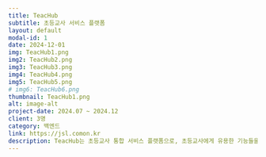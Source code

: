 ```yaml
---
title: TeacHub
subtitle: 초등교사 서비스 플랫폼
layout: default
modal-id: 1
date: 2024-12-01
img: TeacHub1.png
img2: TeacHub2.png
img3: TeacHub3.png
img4: TeacHub4.png
img5: TeacHub5.png
# img6: TeacHub6.png
thumbnail: TeacHub1.png
alt: image-alt
project-date: 2024.07 ~ 2024.12
client: 3명
category: 백엔드
link: https://jsl.comon.kr
description: TeacHub는 초등교사 통합 서비스 플랫폼으로, 초등교사에게 유용한 기능들을 한곳에 모은 사이트입니다.<br> 주 기능으로는 AI 문제 출제, 학생 관리, 단체 문자 발송, 시간표 작성, 실시간 채팅 등이 있습니다.<br> 로그인은 JWT 방식으로 구현했으며, 토큰 유효 기간은 24시간입니다. 회원가입 시 휴대전화 인증을 거치도록 했고, 현재 서버가 카카오톡 친구로 등록되어 있다면 알림톡으로, 그렇지 않다면 문자로 인증 메시지를 전송합니다.<br> 아이디 찾기나 비밀번호 찾기는 이메일 인증과 휴대전화 인증 중 선택할 수 있게 구현했습니다.<br> 개인정보 페이지는 비밀번호 인증을 거쳐야 접속할 수 있으며, 비밀번호 변경 시에도 한 번 더 비밀번호 확인을 요구하도록 구현했습니다.<br> 모든 접근 권한은 토큰이 있어야만 가능하며, 토큰의 클레임에 userId를 포함해 사용자를 식별합니다.<br> 학생 관리와 시간표 기능은 즉각 등록·수정·삭제가 가능하도록 구현했습니다.<br> 단체 문자 발송은 학생관리 페이지에 등록된 학생 정보를 불러온 뒤, 체크박스로 선택한 학생들에게 한 번에 문자를 보낼 수 있도록 만들었습니다.<br> 실시간 채팅은 웹소켓(STOMP) 방식으로 구현했습니다.<br> AI 문제 출제 기능은 아직 모델 구축이 미완성 상태이며, 현재는 약 3만 개의 수학 문제를 사용자의 키워드에 맞춰 출력하도록 동작합니다.
---
```


